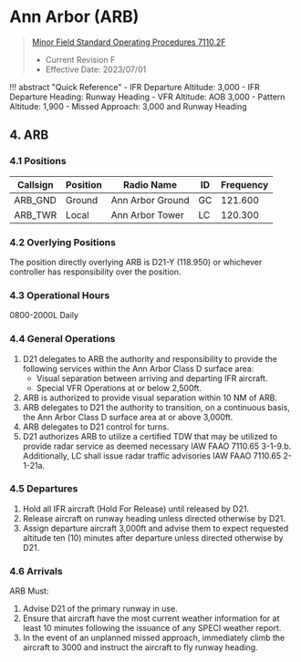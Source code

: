# Ann Arbor (ARB)
> [Minor Field Standard Operating Procedures 7110.2F](../../authority-sections/7110.2F-authority.md)
> - Current Revision F
> - Effective Date: 2023/07/01

!!! abstract "Quick Reference"
    - IFR Departure Altitude: 3,000
    - IFR Departure Heading: Runway Heading
    - VFR Altitude: AOB 3,000
    - Pattern Altitude: 1,900
    - Missed Approach: 3,000 and Runway Heading

## 4. ARB

### 4.1 Positions
| Callsign | Position | Radio Name | ID | Frequency |
| -- | -- | -- | -- | -- |
| ARB_GND | Ground | Ann Arbor Ground | GC | 121.600 |
| ARB_TWR | Local | Ann Arbor Tower | LC | 120.300 |

### 4.2 Overlying Positions
The position directly overlying ARB is D21-Y (118.950) or whichever controller has responsibility over the position.

### 4.3 Operational Hours
0800-2000L Daily

### 4.4 General Operations
1. D21 delegates to ARB the authority and responsibility to provide the following services within the Ann Arbor Class D surface area:
    - Visual separation between arriving and departing IFR aircraft.
    - Special VFR Operations at or below 2,500ft.
2. ARB is authorized to provide visual separation within 10 NM of ARB.
3. ARB delegates to D21 the authority to transition, on a continuous basis, the Ann Arbor Class D surface area at or above 3,000ft.
4. ARB delegates to D21 control for turns.
5. D21 authorizes ARB to utilize a certified TDW that may be utilized to provide radar service as deemed necessary IAW FAAO 7110.65 3-1-9.b. Additionally, LC shall issue radar traffic advisories IAW FAAO 7110.65 2-1-21a.

### 4.5 Departures
1. Hold all IFR aircraft (Hold For Release) until released by D21.
2. Release aircraft on runway heading unless directed otherwise by D21.
3. Assign departure aircraft 3,000ft and advise them to expect requested altitude ten (10) minutes after departure unless directed otherwise by D21.


### 4.6 Arrivals
ARB Must:
1. Advise D21 of the primary runway in use.
2. Ensure that aircraft have the most current weather information for at least 10 minutes following the issuance of any SPECI weather report.
3. In the event of an unplanned missed approach, immediately climb the aircraft to 3000 and instruct the aircraft to fly runway heading.
